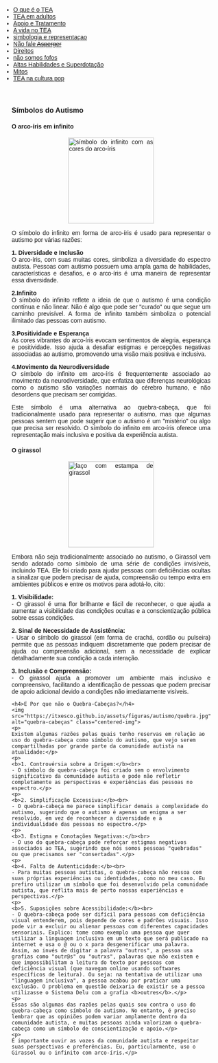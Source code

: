 
<html lang="pt-BR">
<head>
    <meta charset="UTF-8">
    <meta name="viewport" content="width=device-width, initial-scale=1.0">
    <title>Menu de Navegação</title>
    <style>
        body {
            font-family: Arial, sans-serif;
        }
        .menu {
            background-color: #333;
            overflow: hidden;
        }
        .menu a {
            float: left;
            display: block;
            color: white;
            text-align: center;
            padding: 14px 16px;
            text-decoration: none;
        }
        .menu a:hover {
            background-color: #ddd;
            color: black;
        }
        .content {
            padding: 20px;
        }
        p {
            text-align: justify;
        }
        .centered-img {
            display: block;
            margin-left: auto;
            margin-right: auto;
            height: 200px;
            width: auto;
        }
    </style>
</head>
<body>
<div class="navbar">
  <div class="navbar-inner">
      <ul class="nav">
      <li><a href= "/pages/autismo/autismo.html">O que é o TEA</a></li>
      <li><a href= "/pages/autismo/teadultos.html">TEA em adultos</a></li>
      <li><a href= "/pages/autismo/apoioetratamento.html">Apoio e Tratamento</a></li>
        <li><a href= "/pages/autismo/vidanotea.html">A vida no TEA</a></li>
        <li><a href= "/pages/autismo/identificadao.html">simbologia e representaçao</a></li>
        <li><a href= "/pages/autismo/Asperger.html">Não fale <del>Asperger</del></a></li>
        <li><a href= "/pages/autismo/direitos.html">Direitos</a></li>
        <li><a href= "/pages/autismo/fofos.html">não somos fofos</a></li>
        <li><a href= "/pages/autismo/habilidades.html">Altas Habilidades e Superdotação</a></li>
        <li><a href= "/pages/autismo/mitos.html">Mitos</a></li>
          <li><a href= "/pages/autismo/namidia.html">TEA na cultura pop</a></li>
      </ul>
  </div>
</div>
<p>
<p>
<div class="content">
<p>
    <h3 id="identificacao">Símbolos do Autismo</h3>
<p>
<h4> O arco-íris em infinito</h4>
<p>
<img src="https://itxesco.github.io/assets/figuras/autismo/infinito.jpg" alt="símbolo do infinito com as cores do arco-íris" class="centered-img">
<p>
O símbolo do infinito em forma de arco-íris é usado para representar o autismo por várias razões:
<p>
<b>1. Diversidade e Inclusão</b><br>
 O arco-íris, com suas muitas cores, simboliza a diversidade do espectro autista. Pessoas com autismo possuem uma ampla gama de habilidades, características e desafios, e o arco-íris é uma maneira de representar essa diversidade.
<p>
<b>2.Infinito</b><br>
O símbolo do infinito reflete a ideia de que o autismo é uma condição contínua e não linear. Não é algo que pode ser "curado" ou que segue um caminho previsível. A forma de infinito também simboliza o potencial ilimitado das pessoas com autismo.
<p>
<b>3.Positividade e Esperança</b><br>
 As cores vibrantes do arco-íris evocam sentimentos de alegria, esperança e positividade. Isso ajuda a desafiar estigmas e percepções negativas associadas ao autismo, promovendo uma visão mais positiva e inclusiva.
<p>
<b>4.Movimento da Neurodiversidade</b><br>
 O símbolo do infinito em arco-íris é frequentemente associado ao movimento da neurodiversidade, que enfatiza que diferenças neurológicas como o autismo são variações normais do cérebro humano, e não desordens que precisam ser corrigidas.
<p>
Este símbolo é uma alternativa ao quebra-cabeça, que foi tradicionalmente usado para representar o autismo, mas que algumas pessoas sentem que pode sugerir que o autismo é um "mistério" ou algo que precisa ser resolvido. O símbolo do infinito em arco-íris oferece uma representação mais inclusiva e positiva da experiência autista.
<p>
    <h4> O girassol </h4>
    <p>
    <img src="https://itxesco.github.io/assets/figuras/autismo/tea_adulto.jpg" alt="laço com estampa de girassol" class="centered-img">
    <p>
    Embora não seja tradicionalmente associado ao autismo, o Girassol vem sendo adotado como símbolo de uma série de condições invisíveis, incluindo TEA. Ele foi criado para ajudar pessoas com deficiências ocultas a sinalizar que podem precisar de ajuda, compreensão ou tempo extra em ambientes públicos e entre os motivos para adotá-lo, cito:</p>
    <p>
    <b>1. Visibilidade:</b><br>
    - O girassol é uma flor brilhante e fácil de reconhecer, o que ajuda a aumentar a visibilidade das condições ocultas e a conscientização pública sobre essas condições.</p>
    <p><b>2. Sinal de Necessidade de Assistência:</b><br>
    - Usar o símbolo do girassol (em forma de crachá, cordão ou pulseira) permite que as pessoas indiquem discretamente que podem precisar de ajuda ou compreensão adicional, sem a necessidade de explicar detalhadamente sua condição a cada interação.</p>
    <p>
    <b>3. Inclusão e Compreensão:</b><br>
    - O girassol ajuda a promover um ambiente mais inclusivo e compreensivo, facilitando a identificação de pessoas que podem precisar de apoio adicional devido a condições não imediatamente visíveis.</p>

    <h4>E Por que não o Quebra-Cabeças?</h4>
    <img src="https://itxesco.github.io/assets/figuras/autismo/quebra.jpg" alt="quebra-cabeças" class="centered-img">
    <p>
    Existem algumas razões pelas quais tenho reservas em relação ao uso do quebra-cabeça como símbolo do autismo, que vejo serem compartilhadas por grande parte da comunidade autista na atualidade:</p>
    <p>
    <b>1. Controvérsia sobre a Origem:</b><br>
    - O símbolo do quebra-cabeça foi criado sem o envolvimento significativo da comunidade autista e pode não refletir completamente as perspectivas e experiências das pessoas no espectro.</p>
    <p>
    <b>2. Simplificação Excessiva:</b><br>
    - O quebra-cabeça me parece simplificar demais a complexidade do autismo, sugerindo que o autismo é apenas um enigma a ser resolvido, em vez de reconhecer a diversidade e a individualidade das pessoas no espectro.</p>
    <p>
    <b>3. Estigma e Conotações Negativas:</b><br>
    - O uso do quebra-cabeça pode reforçar estigmas negativos associados ao TEA, sugerindo que nós somos pessoas "quebradas" ou que precisamos ser "consertadas".</p>
    <p>
    <b>4. Falta de Autenticidade:</b><br>
    - Para muitas pessoas autistas, o quebra-cabeça não ressoa com suas próprias experiências ou identidades, como no meu caso. Eu prefiro utilizar um símbolo que foi desenvolvido pela comunidade autista, que reflita mais de perto nossas experiências e perspectivas.</p>
    <p>
    <b>5. Suposições sobre Acessibilidade:</b><br>
    - O quebra-cabeça pode ser difícil para pessoas com deficiência visual entenderem, pois depende de cores e padrões visuais. Isso pode vir a excluir ou alienar pessoas com diferentes capacidades sensoriais. Explico: tome como exemplo uma pessoa que quer utilizar a linguagem inclusiva em um texto que será publicado na internet e usa o @ ou o x para desgenerificar uma palavra. Assim, ao invés de digitar a palavra "outros", a pessoa usa grafias como "outr@s" ou "outrxs", palavras que não existem e que impossibilitam a leitura do texto por pessoas com deficiência visual (que navegam online usando softwares específicos de leitura). Ou seja: na tentativa de utilizar uma "linguagem inclusiva", a pessoa acabou por praticar uma exclusão. O problema em questão deixaria de existir se a pessoa utilizasse o Sistema Delu com a grafia <b>outres</b>.</p>
    <p>
    Essas são algumas das razões pelas quais sou contra o uso do quebra-cabeça como símbolo do autismo. No entanto, é preciso lembrar que as opiniões podem variar amplamente dentro da comunidade autista, e muitas pessoas ainda valorizam o quebra-cabeça como um símbolo de conscientização e apoio.</p>
    <p>
    É importante ouvir as vozes da comunidade autista e respeitar suas perspectivas e preferências. Eu, particularmente, uso o Girassol ou o infinito com arco-íris.</p>
</div>
